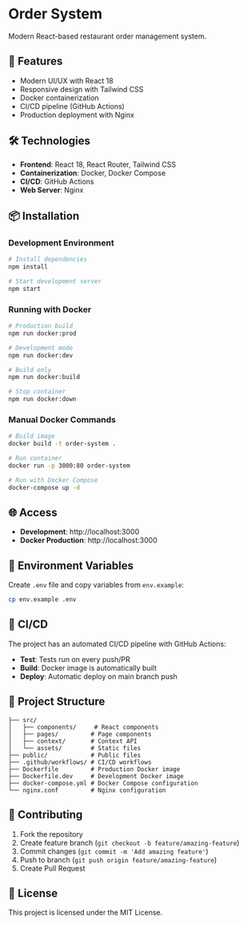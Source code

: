 # Order System

Modern React-based restaurant order management system.

## 🚀 Features

- Modern UI/UX with React 18
- Responsive design with Tailwind CSS
- Docker containerization
- CI/CD pipeline (GitHub Actions)
- Production deployment with Nginx

## 🛠️ Technologies

- **Frontend**: React 18, React Router, Tailwind CSS
- **Containerization**: Docker, Docker Compose
- **CI/CD**: GitHub Actions
- **Web Server**: Nginx

## 📦 Installation

### Development Environment

```bash
# Install dependencies
npm install

# Start development server
npm start
```

### Running with Docker

```bash
# Production build
npm run docker:prod

# Development mode
npm run docker:dev

# Build only
npm run docker:build

# Stop container
npm run docker:down
```

### Manual Docker Commands

```bash
# Build image
docker build -t order-system .

# Run container
docker run -p 3000:80 order-system

# Run with Docker Compose
docker-compose up -d
```

## 🌐 Access

- **Development**: http://localhost:3000
- **Docker Production**: http://localhost:3000

## 🔧 Environment Variables

Create `.env` file and copy variables from `env.example`:

```bash
cp env.example .env
```

## 🚀 CI/CD

The project has an automated CI/CD pipeline with GitHub Actions:

- **Test**: Tests run on every push/PR
- **Build**: Docker image is automatically built
- **Deploy**: Automatic deploy on main branch push

## 📁 Project Structure

```
├── src/
│   ├── components/     # React components
│   ├── pages/         # Page components
│   ├── context/       # Context API
│   └── assets/        # Static files
├── public/            # Public files
├── .github/workflows/ # CI/CD workflows
├── Dockerfile         # Production Docker image
├── Dockerfile.dev     # Development Docker image
├── docker-compose.yml # Docker Compose configuration
└── nginx.conf         # Nginx configuration
```

## 🤝 Contributing

1. Fork the repository
2. Create feature branch (`git checkout -b feature/amazing-feature`)
3. Commit changes (`git commit -m 'Add amazing feature'`)
4. Push to branch (`git push origin feature/amazing-feature`)
5. Create Pull Request

## 📄 License

This project is licensed under the MIT License.